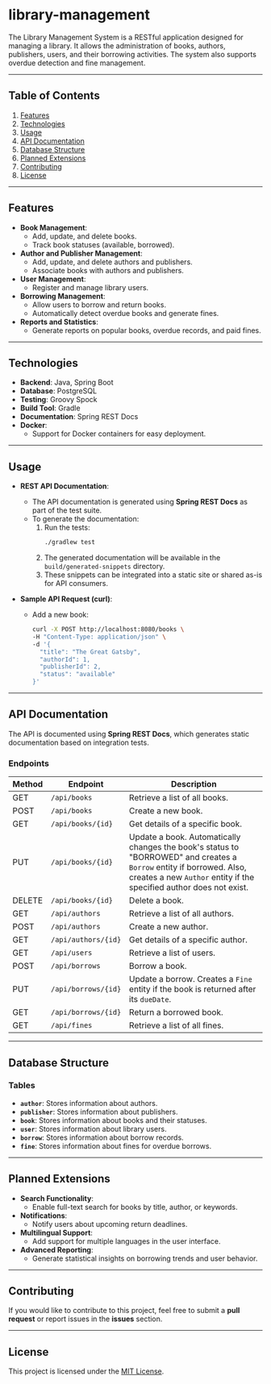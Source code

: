 # library-management

The Library Management System is a RESTful application designed for managing a library. It allows the administration of books, authors, publishers, users, and their borrowing activities. The system also supports overdue detection and fine management.

---

## Table of Contents

1. [Features](#features)
2. [Technologies](#technologies)
3. [Usage](#usage)
4. [API Documentation](#api-documentation)
5. [Database Structure](#database-structure)
6. [Planned Extensions](#planned-extensions)
7. [Contributing](#contributing)
8. [License](#license)

---

## Features

- **Book Management**:
    - Add, update, and delete books.
    - Track book statuses (available, borrowed).
- **Author and Publisher Management**:
    - Add, update, and delete authors and publishers.
    - Associate books with authors and publishers.
- **User Management**:
    - Register and manage library users.
- **Borrowing Management**:
    - Allow users to borrow and return books.
    - Automatically detect overdue books and generate fines.
- **Reports and Statistics**:
    - Generate reports on popular books, overdue records, and paid fines.

---

## Technologies

- **Backend**: Java, Spring Boot
- **Database**: PostgreSQL
- **Testing**: Groovy Spock
- **Build Tool**: Gradle
- **Documentation**: Spring REST Docs
- **Docker**:
    - Support for Docker containers for easy deployment.

---

## Usage

- **REST API Documentation**:
    - The API documentation is generated using **Spring REST Docs** as part of the test suite.
    - To generate the documentation:
        1. Run the tests:
           ```bash
           ./gradlew test
           ```
        2. The generated documentation will be available in the `build/generated-snippets` directory.
        3. These snippets can be integrated into a static site or shared as-is for API consumers.

- **Sample API Request (curl)**:
    - Add a new book:
      ```bash
      curl -X POST http://localhost:8080/books \
      -H "Content-Type: application/json" \
      -d '{
        "title": "The Great Gatsby",
        "authorId": 1,
        "publisherId": 2,
        "status": "available"
      }'
      ```

---

## API Documentation

The API is documented using **Spring REST Docs**, which generates static documentation based on integration tests.

### Endpoints

| Method | Endpoint            | Description                                                                                                                                                                                 |
|--------|---------------------|---------------------------------------------------------------------------------------------------------------------------------------------------------------------------------------------|
| GET    | `/api/books`        | Retrieve a list of all books.                                                                                                                                                               |
| POST   | `/api/books`        | Create a new book.                                                                                                                                                                          |
| GET    | `/api/books/{id}`   | Get details of a specific book.                                                                                                                                                             |
| PUT    | `/api/books/{id}`   | Update a book. Automatically changes the book's status to "BORROWED" and creates a `Borrow` entity if borrowed. Also, creates a new `Author` entity if the specified author does not exist. |
| DELETE | `/api/books/{id}`   | Delete a book.                                                                                                                                                                              |
| GET    | `/api/authors`      | Retrieve a list of all authors.                                                                                                                                                             |
| POST   | `/api/authors`      | Create a new author.                                                                                                                                                                        |
| GET    | `/api/authors/{id}` | Get details of a specific author.                                                                                                                                                           |
| GET    | `/api/users`        | Retrieve a list of users.                                                                                                                                                                   |
| POST   | `/api/borrows`      | Borrow a book.                                                                                                                                                                              |
| PUT    | `/api/borrows/{id}` | Update a borrow. Creates a `Fine` entity if the book is returned after its `dueDate`.                                                                                                       |
| GET    | `/api/borrows/{id}` | Return a borrowed book.                                                                                                                                                                     |
| GET    | `/api/fines`        | Retrieve a list of all fines.                                                                                                                                                               |

---

## Database Structure

### Tables

- **`author`**: Stores information about authors.
- **`publisher`**: Stores information about publishers.
- **`book`**: Stores information about books and their statuses.
- **`user`**: Stores information about library users.
- **`borrow`**: Stores information about borrow records.
- **`fine`**: Stores information about fines for overdue borrows.

---

## Planned Extensions

- **Search Functionality**:
    - Enable full-text search for books by title, author, or keywords.
- **Notifications**:
    - Notify users about upcoming return deadlines.
- **Multilingual Support**:
    - Add support for multiple languages in the user interface.
- **Advanced Reporting**:
    - Generate statistical insights on borrowing trends and user behavior.

---

## Contributing

If you would like to contribute to this project, feel free to submit a **pull request** or report issues in the **issues** section.

---

## License

This project is licensed under the [MIT License](LICENSE).
